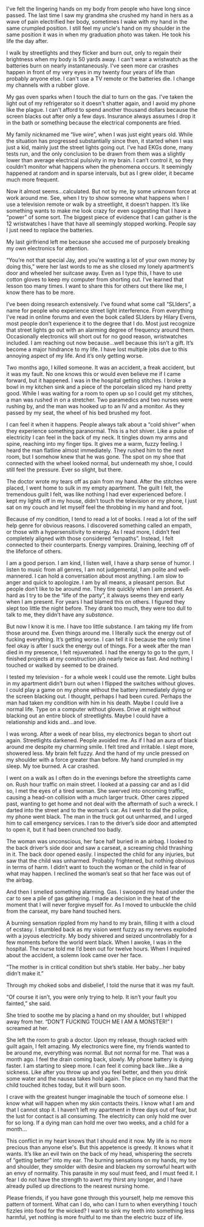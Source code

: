 I've felt the lingering hands on my body from people who have long since passed. The last time I saw my grandma she crushed my hand in hers as a wave of pain electrified her body, sometimes I wake with my hand in the same crumpled position. I still feel my uncle's hand on my shoulder in the same position it was in when my graduation photo was taken. He took his life the day after. 

I walk by streetlights and they flicker and burn out, only to regain their brightness when my body is 50 yards away. I can't wear a wristwatch as the batteries burn on nearly instantaneously. I've seen more car crashes happen in front of my very eyes in my twenty four years of life than probably anyone else. I can't use a TV remote or the batteries die. I change my channels with a rubber glove. 

My gas oven sparks when I touch the dial to turn on the gas. I've taken the light out of my refrigerator so it doesn't shatter again, and I avoid my phone like the plague. I can't afford to spend another thousand dollars because the screen blacks out after only a few days. Insurance always assumes I drop it in the bath or something because the electrical components are fried. 

My family nicknamed me “live wire”, when I was just eight years old. While the situation has progressed substantially since then, it started when I was just a kid, mainly just the street lights going out. I’ve had EKGs done, many tests run, and the only conclusion to be drawn from them was a slightly lower than average electrical pulsivity in my brain. I can’t control it, so they couldn’t monitor what happens when the phenomena occurs. It seemingly happened at random and in sparse intervals, but as I grew older, it became much more frequent. 

Now it almost seems…calculated. But not by me, by some unknown force at work around me. See, when I try to show someone what happens when I use a television remote or walk by a streetlight, it doesn’t happen. It’s like something wants to make me look crazy for even suggesting that I have a “power” of some sort. The biggest piece of evidence that I can gather is the 12 wristwatches I have that have all seemingly stopped working. People say I just need to replace the batteries. 

My last girlfriend left me because she accused me of purposely breaking my own electronics for attention. 

“You’re not that special Jay, and you’re wasting a lot of your own money by doing this,” were her last words to me as she closed my lonely apartment’s door and wheeled her suitcase away. Even as I type this, I have to use cotton gloves to keep my computer from shorting out. I’ve learned that lesson too many times. I want to share this for others out there like me, I know there has to be more. 

I’ve been doing research extensively. I’ve found what some call “SLIders”, a name for people who experience street light interference. From everything I’ve read in online forums and even the book called SLIders by Hilary Evens, most people don’t experience it to the degree that I do. Most just recognize that street lights go out with an alarming degree of frequency around them. Occasionally electronics will short out for no good reason, wristwatches included. I am reaching out now because…well because this isn’t a gift. It’s become a major hindrance to my life. I have lost multiple jobs due to this annoying aspect of my life. And it’s only getting worse. 

Two months ago, I killed someone. It was an accident, a freak accident, but it was my fault. No one knows this or would even believe me if I came forward, but it happened. I was in the hospital getting stitches. I broke a bowl in my kitchen sink and a piece of the porcelain sliced my hand pretty good. While I was waiting for a room to open up so I could get my stitches, a man was rushed in on a stretcher. Two paramedics and two nurses were rushing by, and the man was hooked up to an IV and a monitor. As they passed by my seat, the wheel of his bed brushed my foot. 

I can feel it when it happens. People always talk about a “cold shiver” when they experience something paranormal. This is a hot shiver. Like a pulse of electricity I can feel in the back of my neck. It tingles down my arms and spine, reaching into my finger tips. It gives me a warm, fuzzy feeling. I heard the man flatline almost immediately. They rushed him to the next room, but I somehow knew that he was gone. The spot on my shoe that connected with the wheel looked normal, but underneath my shoe, I could still feel the pressure. Ever so slight, but there. 

The doctor wrote my tears off as pain from my hand. After the stitches were placed, I went home to sulk in my empty apartment. The guilt I felt, the tremendous guilt I felt, was like nothing I had ever experienced before. I kept my lights off in my house, didn’t touch the television or my phone, I just sat on my couch and let myself feel the throbbing in my hand and foot. 

Because of my condition, I tend to read a lot of books. I read a lot of the self help genre for obvious reasons. I discovered something called an empath, or those with a hypersensitivity to energy. As I read more, I didn’t feel completely aligned with those considered “empaths”. Instead, I felt connected to their counterparts. Energy vampires. Draining, leeching off of the lifeforce of others. 

I am a good person. I am kind, I listen well, I have a sharp sense of humor. I listen to music from all genres, I am not judgemental, I am polite and well-mannered. I can hold a conversation about most anything. I am slow to anger and quick to apologize. I am by all means, a pleasant person. But people don’t like to be around me. They tire quickly when I am present. As hard as I try to be the “life of the party”, it always seems they end early when I am present. For years I had blamed this on others. I figured they slept too little the night before. They drank too much, they were too dull to talk to me, they didn’t have any *substance*.

But now I know it is me. I have too little substance. I am taking my life from those around me. Even things around me. I literally suck the energy out of fucking everything. It’s getting worse. I can tell it is because the only time I feel okay is after I suck the energy out of things. For a week after the man died in my presence, I felt rejuvenated. I had the energy to go to the gym, I finished projects at my construction job nearly twice as fast. And nothing I touched or walked by seemed to be drained. 

I tested my television - for a whole week I could use the remote. Light bulbs in my apartment didn’t burn out when I flipped the switches without gloves. I could play a game on my phone without the battery immediately dying or the screen blacking out. I thought, perhaps I had been cured. Perhaps the man had taken my condition with him in his death. Maybe I could live a normal life. Type on a computer without gloves. Drive at night without blacking out an entire block of streetlights. Maybe I could have a relationship and kids and…and love.

I was wrong. After a week of near bliss, my electronics began to short out again. Streetlights darkened. People avoided me. As if I had an aura of black around me despite my charming smile. I felt tired and irritable. I slept more, showered less. My brain felt fuzzy. And the hand of my uncle pressed on my shoulder with a force greater than before. My hand crumpled in my sleep. My toe burned. A car crashed. 

I went on a walk as I often do in the evenings before the streetlights came on. Rush hour traffic on main street. I looked at a passing car and as I did so, I met the eyes of a tired woman. She swerved into oncoming traffic, causing a head-on collision with a much larger truck. Other cares zipped past, wanting to get home and not deal with the aftermath of such a wreck. I darted into the street and to the woman’s car. As I went to dial the police, my phone went black. The man in the truck got out unharmed, and I urged him to call emergency services. I ran to the driver’s side door and attempted to open it, but it had been crunched too badly. 

The woman was unconscious, her face half buried in an airbag. I looked to the back driver’s side door and saw a carseat, a screaming child thrashing in it. The back door opened easily. I inspected the child for any injuries, but saw that the child was unharmed. Probably frightened, but nothing obvious in terms of harm. I didn’t want to touch the woman or the child in fear of what may happen. I reclined the woman’s seat so that her face was out of the airbag. 

And then I smelled something alarming. Gas. I swooped my head under the car to see a pile of gas gathering. I made a decision in the heat of the moment that I will never forgive myself for. As I moved to unbuckle the child from the carseat, my bare hand touched hers. 

A burning sensation rippled from my hand to my brain, filling it with a cloud of ecstasy. I stumbled back as my vision went fuzzy as my nerves exploded with a joyous electricity. My body shivered and seized uncontrollably for a few moments before the world went black. When I awoke, I was in the hospital. The nurse told me I’d been out for twelve hours. When I inquired about the accident, a solemn look came over her face. 

“The mother is in critical condition but she’s stable. Her baby…her baby didn’t make it.”

Through my choked sobs and disbelief, I told the nurse that it was my fault. 

“Of course it isn’t, you were only trying to help. It isn’t your fault you fainted,” she said. 

She tried to soothe me by placing a hand on my shoulder, but I whipped away from her. “DON’T FUCKING TOUCH ME I AM A MONSTER!” I screamed at her. 

She left the room to grab a doctor. Upon my release, though racked with guilt again, I felt amazing. My electronics were fine, my friends wanted to be around me, everything was normal. But not normal for me. That was a month ago. I feel the drain coming back, slowly. My phone battery is dying faster. I am starting to sleep more. I can feel it coming back like…like a sickness. Like after you throw up and you feel better, and then you drink some water and the nausea takes hold again. The place on my hand that the child touched itches today, but it will burn soon. 

I crave with the greatest hunger imaginable the touch of someone else. I know what will happen when my skin contacts theirs. I know what I am and that I cannot stop it. I haven’t left my apartment in three days out of fear, but the lust for contact is all consuming. The electricity can only hold me over for so long. If a dying man can hold me over two weeks, and a child for a month…

This conflict in my heart knows that I should end it now. My life is no more precious than anyone else's. But this appetence is greedy. It knows what it wants. It’s like an evil twin on the back of my head, whispering the secrets of “getting better” into my ear. The burning sensations on my hands, my toe and shoulder, they smolder with desire and blacken my sorrowful heart with an envy of normality. This parasite in my soul must feed, and I must feed it. I fear I do not have the strength to avert my thirst any longer, and I have already pulled up directions to the nearest nursing home. 

Please friends, if you have gone through this yourself, help me remove this pattern of torment. What can I do, who can I turn to when everything I touch fizzles into food for the wicked? I want to sink my teeth into something less harmful, yet nothing is more fruitful to me than the electric buzz of life.